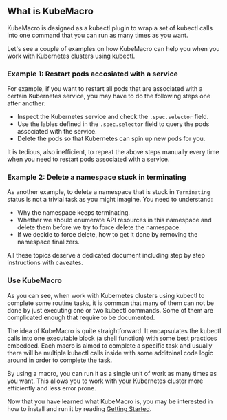 ## What is KubeMacro

KubeMacro is designed as a kubectl plugin to wrap a set of kubectl calls into one command that you can run as many times as you want.

Let's see a couple of examples on how KubeMacro can help you when you work with Kubernetes clusters using kubectl.

### Example 1: Restart pods accosiated with a service

For example, if you want to restart all pods that are associated with a certain Kubernetes service, you may have to do the following steps one after another:
* Inspect the Kubernetes service and check the `.spec.selector` field.
* Use the lables defined in the `.spec.selector` field to query the pods associated with the service.
* Delete the pods so that Kubernetes can spin up new pods for you.

It is tedious, also inefficient, to repeat the above steps manually every time when you need to restart pods associated with a service.

### Example 2: Delete a namespace stuck in terminating

As another example, to delete a namespace that is stuck in `Terminating` status is not a trivial task as you might imagine. You need to understand:
* Why the namespace keeps terminating.
* Whether we should enumerate API resources in this namespace and delete them before we try to force delete the namespace.
* If we decide to force delete, how to get it done by removing the namespace finalizers.

All these topics deserve a dedicated document including step by step instructions with caveates.

### Use KubeMacro

As you can see, when work with Kubernetes clusters using kubectl to complete some routine tasks, it is common that many of them can not be done by just executing one or two kubectl commands. Some of them are complicated enough that require to be documented.

The idea of KubeMacro is quite straightforward. It encapsulates the kubectl calls into one executable block (a shell function) with some best practices embedded. Each macro is aimed to complete a specific task and usually there will be multiple kubectl calls inside with some additoinal code logic around in order to complete the task.

By using a macro, you can run it as a single unit of work as many times as you want. This allows you to work with your Kubernetes cluster more efficiently and less error prone.

Now that you have learned what KubeMacro is, you may be interested in how to install and run it by reading [Getting Started](getting-started.md).